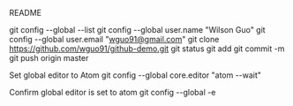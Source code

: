 README

git config --global --list
git config --global user.name "Wilson Guo"
git config --global user.email "wguo91@gmail.com"
git clone https://github.com/wguo91/github-demo.git
git status
git add
git commit -m
git push origin master

Set global editor to Atom
git config --global core.editor "atom --wait"

Confirm global editor is set to atom
git config --global -e
